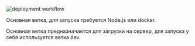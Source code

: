 ![deployment workflow](https://github.com/alexmelo47/sstu-test-system/actions/workflows/docker-image.yml/badge.svg)

Основная ветка, для запуска требуется Node.js или docker.

Основная ветка предназначается для загрузки на сервер, для запуска у себя используется ветка dev.
